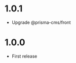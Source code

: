 
1.0.1
=================================
- Upgrade @prisma-cms/front

1.0.0
=================================
- First release
